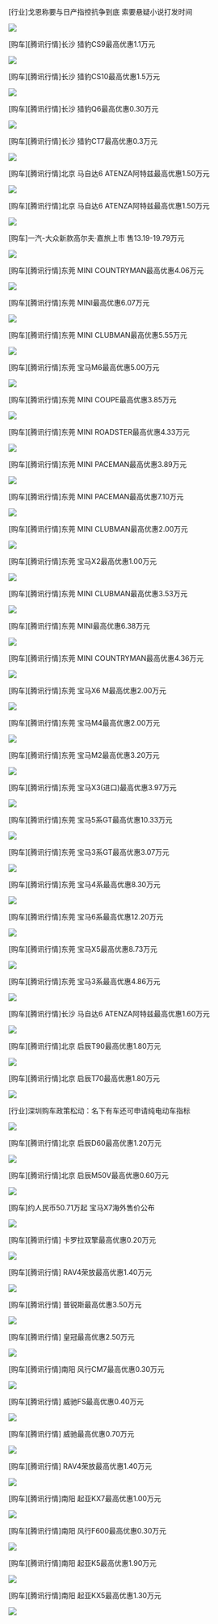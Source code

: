 [行业]戈恩称要与日产指控抗争到底 索要悬疑小说打发时间

![](https://inews.gtimg.com/newsapp_bt/0/6691734459/641)

[购车][腾讯行情]长沙 猎豹CS9最高优惠1.1万元

![](https://inews.gtimg.com/newsapp_bt/0/6691740963/641)

[购车][腾讯行情]长沙 猎豹CS10最高优惠1.5万元

![](https://inews.gtimg.com/newsapp_bt/0/6691739592/641)

[购车][腾讯行情]长沙 猎豹Q6最高优惠0.30万元

![](https://inews.gtimg.com/newsapp_bt/0/6691738290/641)

[购车][腾讯行情]长沙 猎豹CT7最高优惠0.3万元

![](https://inews.gtimg.com/newsapp_bt/0/6691738295/641)

[购车][腾讯行情]北京 马自达6 ATENZA阿特兹最高优惠1.50万元

![](https://inews.gtimg.com/newsapp_bt/0/6691105749/641)

[购车][腾讯行情]北京 马自达6 ATENZA阿特兹最高优惠1.50万元

![](https://inews.gtimg.com/newsapp_bt/0/6690959285/641)

[购车]一汽-大众新款高尔夫·嘉旅上市 售13.19-19.79万元

![](https://inews.gtimg.com/newsapp_bt/0/6690401078/641)

[购车][腾讯行情]东莞 MINI COUNTRYMAN最高优惠4.06万元

![](https://inews.gtimg.com/newsapp_bt/0/6688327548/641)

[购车][腾讯行情]东莞 MINI最高优惠6.07万元

![](https://inews.gtimg.com/newsapp_bt/0/6688327132/641)

[购车][腾讯行情]东莞 MINI CLUBMAN最高优惠5.55万元

![](https://inews.gtimg.com/newsapp_bt/0/6688327397/641)

[购车][腾讯行情]东莞 宝马M6最高优惠5.00万元

![](https://inews.gtimg.com/newsapp_bt/0/6688325037/641)

[购车][腾讯行情]东莞 MINI COUPE最高优惠3.85万元

![](https://inews.gtimg.com/newsapp_bt/0/6688325044/641)

[购车][腾讯行情]东莞 MINI ROADSTER最高优惠4.33万元

![](https://inews.gtimg.com/newsapp_bt/0/6688321212/641)

[购车][腾讯行情]东莞 MINI PACEMAN最高优惠3.89万元

![](https://inews.gtimg.com/newsapp_bt/0/6688321333/641)

[购车][腾讯行情]东莞 MINI PACEMAN最高优惠7.10万元

![](https://inews.gtimg.com/newsapp_bt/0/6688320802/641)

[购车][腾讯行情]东莞 MINI CLUBMAN最高优惠2.00万元

![](https://inews.gtimg.com/newsapp_bt/0/6688318119/641)

[购车][腾讯行情]东莞 宝马X2最高优惠1.00万元

![](https://inews.gtimg.com/newsapp_bt/0/6688113354/641)

[购车][腾讯行情]东莞 MINI CLUBMAN最高优惠3.53万元

![](https://inews.gtimg.com/newsapp_bt/0/6688114863/641)

[购车][腾讯行情]东莞 MINI最高优惠6.38万元

![](https://inews.gtimg.com/newsapp_bt/0/6688110480/641)

[购车][腾讯行情]东莞 MINI COUNTRYMAN最高优惠4.36万元

![](https://inews.gtimg.com/newsapp_bt/0/6688109161/641)

[购车][腾讯行情]东莞 宝马X6 M最高优惠2.00万元

![](https://inews.gtimg.com/newsapp_bt/0/6688104762/641)

[购车][腾讯行情]东莞 宝马M4最高优惠2.00万元

![](https://inews.gtimg.com/newsapp_bt/0/6688100337/641)

[购车][腾讯行情]东莞 宝马M2最高优惠3.20万元

![](https://inews.gtimg.com/newsapp_bt/0/6688100330/641)

[购车][腾讯行情]东莞 宝马X3(进口)最高优惠3.97万元

![](https://inews.gtimg.com/newsapp_bt/0/6688097966/641)

[购车][腾讯行情]东莞 宝马5系GT最高优惠10.33万元

![](https://inews.gtimg.com/newsapp_bt/0/6688097967/641)

[购车][腾讯行情]东莞 宝马3系GT最高优惠3.07万元

![](https://inews.gtimg.com/newsapp_bt/0/6688095432/641)

[购车][腾讯行情]东莞 宝马4系最高优惠8.30万元

![](https://inews.gtimg.com/newsapp_bt/0/6688095443/641)

[购车][腾讯行情]东莞 宝马6系最高优惠12.20万元

![](https://inews.gtimg.com/newsapp_bt/0/6688092093/641)

[购车][腾讯行情]东莞 宝马X5最高优惠8.73万元

![](https://inews.gtimg.com/newsapp_bt/0/6688087806/641)

[购车][腾讯行情]东莞 宝马3系最高优惠4.86万元

![](https://inews.gtimg.com/newsapp_bt/0/6688087823/641)

[购车][腾讯行情]长沙 马自达6 ATENZA阿特兹最高优惠1.60万元

![](https://inews.gtimg.com/newsapp_bt/0/6687883668/641)

[购车][腾讯行情]北京 启辰T90最高优惠1.80万元

![](https://inews.gtimg.com/newsapp_bt/0/6687657111/641)

[购车][腾讯行情]北京 启辰T70最高优惠1.80万元

![](https://inews.gtimg.com/newsapp_bt/0/6687657155/641)

[行业]深圳购车政策松动：名下有车还可申请纯电动车指标

![](https://inews.gtimg.com/newsapp_bt/0/6687454622/641)

[购车][腾讯行情]北京 启辰D60最高优惠1.20万元

![](https://inews.gtimg.com/newsapp_bt/0/6687419678/641)

[购车][腾讯行情]北京 启辰M50V最高优惠0.60万元

![](https://inews.gtimg.com/newsapp_bt/0/6687422244/641)

[购车]约人民币50.71万起 宝马X7海外售价公布

![](https://inews.gtimg.com/newsapp_bt/0/6687865926/641)

[购车][腾讯行情] 卡罗拉双擎最高优惠0.20万元

![](https://inews.gtimg.com/newsapp_bt/0/6686535762/641)

[购车][腾讯行情] RAV4荣放最高优惠1.40万元

![](https://inews.gtimg.com/newsapp_bt/0/6686532120/641)

[购车][腾讯行情] 普锐斯最高优惠3.50万元

![](https://inews.gtimg.com/newsapp_bt/0/6686351429/641)

[购车][腾讯行情] 皇冠最高优惠2.50万元

![](https://inews.gtimg.com/newsapp_bt/0/6686352742/641)

[购车][腾讯行情]南阳 风行CM7最高优惠0.30万元

![](https://inews.gtimg.com/newsapp_bt/0/6686348990/641)

[购车][腾讯行情] 威驰FS最高优惠0.40万元

![](https://inews.gtimg.com/newsapp_bt/0/6686348993/641)

[购车][腾讯行情] 威驰最高优惠0.70万元

![](https://inews.gtimg.com/newsapp_bt/0/6686346423/641)

[购车][腾讯行情] RAV4荣放最高优惠1.40万元

![](https://inews.gtimg.com/newsapp_bt/0/6686345088/641)

[购车][腾讯行情]南阳 起亚KX7最高优惠1.00万元

![](https://inews.gtimg.com/newsapp_bt/0/6686153758/641)

[购车][腾讯行情]南阳 风行F600最高优惠0.30万元

![](https://inews.gtimg.com/newsapp_bt/0/6686151210/641)

[购车][腾讯行情]南阳 起亚K5最高优惠1.90万元

![](https://inews.gtimg.com/newsapp_bt/0/6686151932/641)

[购车][腾讯行情]南阳 起亚KX5最高优惠1.30万元

![](https://inews.gtimg.com/newsapp_bt/0/6686148830/641)

